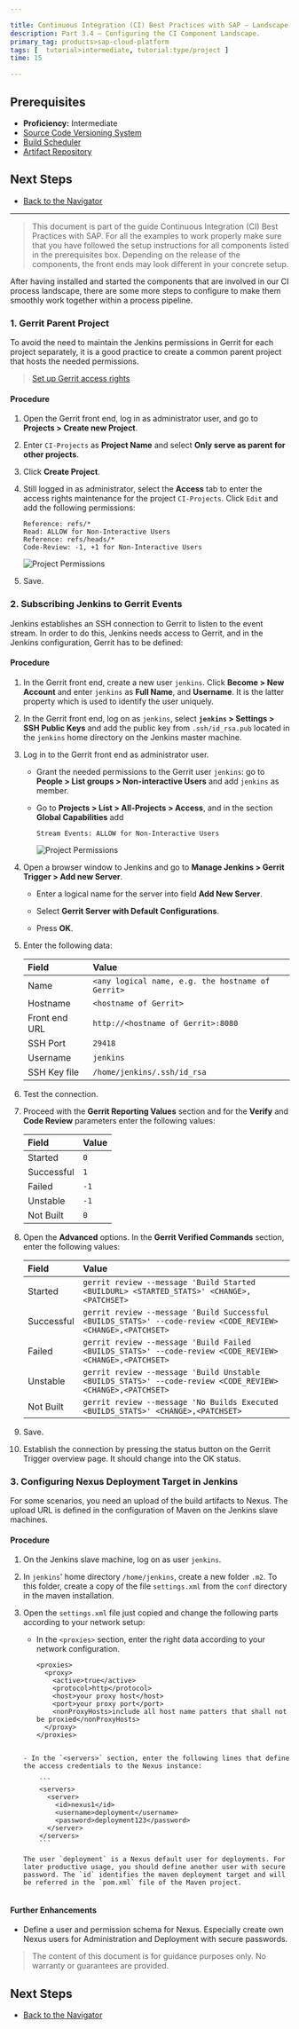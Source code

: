 ```yaml
---

title: Continuous Integration (CI) Best Practices with SAP – Landscape Configuration
description: Part 3.4 – Configuring the CI Component Landscape.
primary_tag: products>sap-cloud-platform
tags: [  tutorial>intermediate, tutorial:type/project ]
time: 15

---
```


## Prerequisites  

  - **Proficiency:** Intermediate
  - [Source Code Versioning System](https://www.sap.com/developer/tutorials/ci-best-practices-scm.html)
  - [Build Scheduler](https://www.sap.com/developer/tutorials/ci-best-practices-build.html)
  - [Artifact Repository](https://www.sap.com/developer/tutorials/ci-best-practices-artifacts.html)


## Next Steps

  - [Back to the Navigator](https://www.sap.com/developer/tutorials/ci-best-practices-intro.html)

---

> This document is part of the guide Continuous Integration (CI) Best Practices with SAP. For all the examples to work properly make sure that you have followed the setup instructions for all components listed in the prerequisites box. Depending on the release of the components, the front ends may look different in your concrete setup.

After having installed and started the components that are involved in our CI process landscape, there are some more steps to configure to make them smoothly work together within a process pipeline.


### 1. Gerrit Parent Project

To avoid the need to maintain the Jenkins permissions in Gerrit for each project separately, it is a good practice to create a common parent project that hosts the needed permissions.

> [Set up Gerrit access rights](https://wiki.jenkins.io/display/JENKINS/Gerrit+Trigger#GerritTrigger-SetUp)

#### Procedure

1. Open the Gerrit front end, log in as administrator user, and go to **Projects > Create new Project**.

2. Enter `CI-Projects` as **Project Name** and select **Only serve as parent for other projects**.

3. Click **Create Project**.

4. Still logged in as administrator, select the **Access** tab to enter the access rights maintenance for the project `CI-Projects`. Click `Edit` and add the following permissions:

    ```
    Reference: refs/*   
    Read: ALLOW for Non-Interactive Users   
    Reference: refs/heads/*   
    Code-Review: -1, +1 for Non-Interactive Users
    ```

    ![Project Permissions](landscape-1.png)

5. Save.


### 2. Subscribing Jenkins to Gerrit Events

Jenkins establishes an SSH connection to Gerrit to listen to the event stream. In order to do this, Jenkins needs access to Gerrit, and in the Jenkins configuration, Gerrit has to be defined:

#### Procedure

1. In the Gerrit front end, create a new user `jenkins`. Click **Become > New Account** and enter `jenkins` as **Full Name**, and **Username**. It is the latter property which is used to identify the user uniquely.

2. In the Gerrit front end, log on as `jenkins`, select **`jenkins` > Settings > SSH Public Keys** and add the public key from `.ssh/id_rsa.pub` located in the `jenkins` home directory on the Jenkins master machine.

3. Log in to the Gerrit front end as administrator user.

    - Grant the needed permissions to the Gerrit user `jenkins`: go to **People > List groups > Non-interactive Users** and add `jenkins` as member.

    - Go to **Projects > List > All-Projects > Access**, and in the section **Global Capabilities**  add

        ```
        Stream Events: ALLOW for Non-Interactive Users
        ```  

        ![Project Permissions](landscape-2.png)

4. Open a browser window to Jenkins and go to **Manage Jenkins > Gerrit Trigger > Add new Server**.

    - Enter a logical name for the server into field **Add New Server**.

    - Select **Gerrit Server with Default Configurations**.

    - Press **OK**.

5. Enter the following data:

    Field         | Value
    :------------ | :-----------------------------------
    Name          | `<any logical name, e.g. the hostname of Gerrit>`
    Hostname      | `<hostname of Gerrit>`
    Front end URL | `http://<hostname of Gerrit>:8080`
    SSH Port      | `29418`
    Username      | `jenkins` |
    SSH Key file  | `/home/jenkins/.ssh/id_rsa`

6. Test the connection.

7. Proceed with the **Gerrit Reporting Values** section and for the **Verify** and **Code Review** parameters enter the following values:

    Field         | Value
    :------------ | :-----------------------------------
    Started       | `0`
    Successful    | `1`
    Failed        | `-1`
    Unstable      | `-1`
    Not Built     | `0`

8. Open the **Advanced** options. In the **Gerrit Verified Commands** section, enter the following values:

    Field      | Value
    :--------- | :-------------------------------------------------------------------------
    Started    | `gerrit review --message 'Build Started <BUILDURL> <STARTED_STATS>' <CHANGE>,<PATCHSET>`
    Successful | `gerrit review --message 'Build Successful <BUILDS_STATS>' --code-review <CODE_REVIEW> <CHANGE>,<PATCHSET>`
    Failed     | `gerrit review --message 'Build Failed <BUILDS_STATS>' --code-review <CODE_REVIEW> <CHANGE>,<PATCHSET>`
    Unstable   | `gerrit review --message 'Build Unstable <BUILDS_STATS>' --code-review <CODE_REVIEW> <CHANGE>,<PATCHSET>`
    Not Built  | `gerrit review --message 'No Builds Executed <BUILDS_STATS>' <CHANGE>,<PATCHSET>`    

9. Save.

10. Establish the connection by pressing the status button on the Gerrit Trigger overview page. It should change into the OK status.


### 3. Configuring Nexus Deployment Target in Jenkins

For some scenarios, you need an upload of the build artifacts to Nexus. The upload URL is defined in the configuration of Maven on the Jenkins slave machines.

#### Procedure

1. On the Jenkins slave machine, log on as user `jenkins`.

2. In `jenkins`' home directory `/home/jenkins`, create a new folder `.m2`. To this folder, create a copy of the file `settings.xml` from the `conf` directory in the maven installation.

3. Open the `settings.xml` file just copied and change the following parts according to your network setup:

    - In the `<proxies>` section, enter the right data according to your network configuration.

        ```
        <proxies>
          <proxy>
            <active>true</active>
            <protocol>http</protocol>
            <host>your proxy host</host>
            <port>your proxy port</port>
            <nonProxyHosts>include all host name patters that shall not be proxied</nonProxyHosts>
          </proxy>
        </proxies>
    ```

    - In the `<servers>` section, enter the following lines that define the access credentials to the Nexus instance:

        ```
        <servers>
          <server>
            <id>nexus1</id>
            <username>deployment</username>
            <password>deployment123</password>
          </server>
        </servers>
        ```

    The user `deployment` is a Nexus default user for deployments. For later productive usage, you should define another user with secure password. The `id` identifies the maven deployment target and will be referred in the `pom.xml` file of the Maven project.


#### Further Enhancements

  - Define a user and permission schema for Nexus. Especially create own Nexus users for Administration and Deployment with secure passwords.


> The content of this document is for guidance purposes only. No warranty or guarantees are provided.


## Next Steps

  - [Back to the Navigator](https://www.sap.com/developer/tutorials/ci-best-practices-intro.html)

